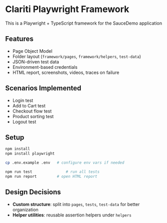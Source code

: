 # Clariti Playwright Framework

This is a Playwright + TypeScript framework for the SauceDemo application

## Features
- Page Object Model
- Folder layout (`framework/pages`, `framework/helpers`, `test-data`)
- JSON-driven test data
- Environment-based credentials
- HTML report, screenshots, videos, traces on failure

## Scenarios Implemented
- Login test
- Add to Cart test
- Checkout flow test
- Product sorting test
- Logout test

## Setup
```bash
npm install
npm install playwright

cp .env.example .env   # configure env vars if needed

npm run test               # run all tests
npm run report         # open HTML report
```

## Design Decisions
- **Custom structure**: split into `pages`, `tests`, `test-data` for better organization
- **Helper utilities**: reusable assertion helpers under `helpers`
